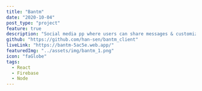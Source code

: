 ```yaml
---
title: "Bantm"
date: "2020-10-04"
post_type: "project"
feature: true
description: "Social media pp where users can share messages & customize their page."
github: "https://github.com/han-sen/bantm_client"
liveLink: "https://bantm-5ac5e.web.app/"
featuredImg: "../assets/img/bantm_1.png"
icon: "faGlobe"
tags:
  - React
  - Firebase
  - Node
---
```

